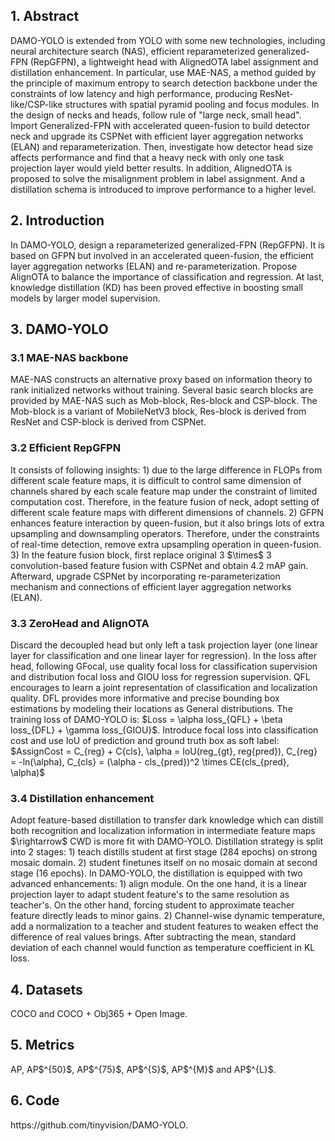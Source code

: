 <h2>1. Abstract</h2>
DAMO-YOLO is extended from YOLO with some new technologies, including neural architecture search (NAS), efficient reparameterized generalized-FPN (RepGFPN), a lightweight head with AlignedOTA label assignment and distillation enhancement. In particular, use MAE-NAS, a method guided by the principle of maximum entropy to search detection backbone under the constraints of low latency and high performance, producing ResNet-like/CSP-like structures with spatial pyramid pooling and focus modules. In the design of necks and heads, follow rule of "large neck, small head". Import Generalized-FPN with accelerated queen-fusion to build detector neck and upgrade its CSPNet with efficient layer aggregation networks (ELAN) and reparameterization. Then, investigate how detector head size affects performance and find that a heavy neck with only one task projection layer would yield better results. In addition, AlignedOTA is proposed to solve the misalignment problem in label assignment. And a distillation schema is introduced to improve performance to a higher level.
<h2>2. Introduction</h2>
In DAMO-YOLO, design a reparameterized generalized-FPN (RepGFPN). It is based on GFPN but involved in an accelerated queen-fusion, the efficient layer aggregation networks (ELAN) and re-parameterization. Propose AlignOTA to balance the importance of classification and regression. At last, knowledge distillation (KD) has been proved effective in boosting small models by larger model supervision.
<h2>3. DAMO-YOLO</h2>
<h3>3.1 MAE-NAS backbone</h3>
MAE-NAS constructs an alternative proxy based on information theory to rank initialized networks without training. Several basic search blocks are provided by MAE-NAS such as Mob-block, Res-block and CSP-block. The Mob-block is a variant of MobileNetV3 block, Res-block is derived from ResNet and CSP-block is derived from CSPNet.
<h3>3.2 Efficient RepGFPN</h3>
It consists of following insights: 1) due to the large difference in FLOPs from different scale feature maps, it is difficult to control same dimension of channels shared by each scale feature map under the constraint of limited computation cost. Therefore, in the feature fusion of neck, adopt setting of different scale feature maps with different dimensions of channels. 2) GFPN enhances feature interaction by queen-fusion, but it also brings lots of extra upsampling and downsampling operators. Therefore, under the constraints of real-time detection, remove extra upsampling operation in queen-fusion. 3) In the feature fusion block, first replace original 3 $\times$ 3 convolution-based feature fusion with CSPNet and obtain 4.2 mAP gain. Afterward, upgrade CSPNet by incorporating re-parameterization mechanism and connections of efficient layer aggregation networks (ELAN).
<h3>3.3 ZeroHead and AlignOTA</h3>
Discard the decoupled head but only left a task projection layer (one linear layer for classification and one linear layer for regression). In the loss after head, following GFocal, use quality focal loss for classification supervision and distribution focal loss and GIOU loss for regression supervision. QFL encourages to learn a joint representation of classification and localization quality. DFL provides more informative and precise bounding box estimations by modeling their locations as General distributions. The training loss of DAMO-YOLO is: $Loss = \alpha loss_{QFL} + \beta loss_{DFL} + \gamma loss_{GIOU}$. Introduce focal loss into classification cost and use IoU of prediction and ground truth box as soft label: $AssignCost = C_{reg} + C{cls}, \alpha = IoU(reg_{gt}, reg{pred}), C_{reg} = -ln(\alpha), C_{cls} = (\alpha - cls_{pred})^2 \times CE(cls_{pred}, \alpha)$
<h3>3.4 Distillation enhancement</h3>
Adopt feature-based distillation to transfer dark knowledge which can distill both recognition and localization information in intermediate feature maps $\rightarrow$ CWD is more fit with DAMO-YOLO. Distillation strategy is split into 2 stages: 1) teach distills student at first stage (284 epochs) on strong mosaic domain. 2) student finetunes itself on no mosaic domain at second stage (16 epochs). In DAMO-YOLO, the distillation is equipped with two advanced enhancements: 1) align module. On the one hand, it is a linear projection layer to adapt student feature's to the same resolution as teacher's. On the other hand, forcing student to approximate teacher feature directly leads to minor gains. 2) Channel-wise dynamic temperature, add a normalization to a teacher and student features to weaken effect the difference of real values brings. After subtracting the mean, standard deviation of each channel would function as temperature coefficient in KL loss.
<h2>4. Datasets</h2>
COCO and COCO + Obj365 + Open Image.
<h2>5. Metrics</h2>
AP, AP$^{50}$, AP$^{75}$, AP$^{S}$, AP$^{M}$ and AP$^{L}$.
<h2>6. Code</h2>
https://github.com/tinyvision/DAMO-YOLO.